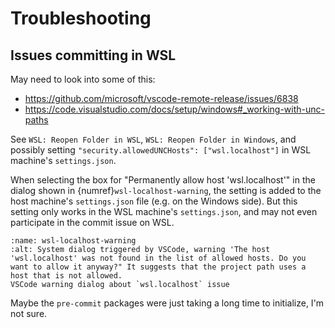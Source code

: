 # Troubleshooting

## Issues committing in WSL

May need to look into some of this:

- <https://github.com/microsoft/vscode-remote-release/issues/6838>
- <https://code.visualstudio.com/docs/setup/windows#_working-with-unc-paths>

See `WSL: Reopen Folder in WSL`, `WSL: Reopen Folder in Windows`, and possibly setting `"security.allowedUNCHosts": ["wsl.localhost"]` in WSL machine's `settings.json`.

When selecting the box for "Permanently allow host 'wsl.localhost'" in the dialog shown in {numref}`wsl-localhost-warning`, the setting is added to the host machine's `settings.json` file (e.g. on the Windows side). But this setting only works in the WSL machine's `settings.json`, and may not even participate in the commit issue on WSL.

```{figure} _static/wsl-localhost-warning.png
:name: wsl-localhost-warning
:alt: System dialog triggered by VSCode, warning 'The host 'wsl.localhost' was not found in the list of allowed hosts. Do you want to allow it anyway?" It suggests that the project path uses a host that is not allowed.
VSCode warning dialog about `wsl.localhost` issue
```

Maybe the `pre-commit` packages were just taking a long time to initialize, I'm not sure.

